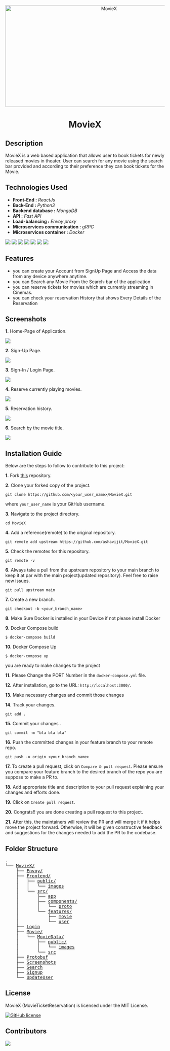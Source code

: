 
<div align="center">
<img src="https://socialify.git.ci/ashavijit/MovieX/image?font=Source%20Code%20Pro&forks=1&issues=1&language=1&name=1&owner=1&pattern=Circuit%20Board&pulls=1&stargazers=1&theme=Dark" alt="MovieX" width="640" height="320" />
</div>
<p align="center">
  <h1 align="center">MovieX</h1>
</p>

## Description
MovieX is a web based application that allows user to book tickets for newly released movies in theater. User can search for any movie using the search bar provided and according to their preference they can book tickets for the Movie.

## Technologies Used
* **Front-End :** *ReactJs*
* **Back-End :** *Python3*
* **Backend database :** *MongoDB*
* **API :** *Fast API*
* **Load-balancing :** *Envoy proxy* 
* **Microservices communication :** *gRPC* 
* **Microservices container :** *Docker* 

![](https://img.shields.io/badge/ReactJs-61DAFB?style=for-the-badge&logo=react&logoColor=black)
![](https://img.shields.io/badge/Python3-38B2AC?style=for-the-badge&logo=python)
![](https://img.shields.io/badge/MongoDB-fa1505?style=for-the-badge&logo=mongodb&logoColor=#fa1505)
![](https://img.shields.io/badge/Fast%20API-faea05?style=for-the-badge&logo=fastapi&logoColor=red)
![](https://img.shields.io/badge/Envoy%20Proxy-de92e8?style=for-the-badge)
![](https://img.shields.io/badge/Docker-097049?style=for-the-badge&logo=docker)
![](https://img.shields.io/badge/gRPC-9bed93?style=for-the-badge)

## Features

* you can create your Account from SignUp Page and Access the data from any device anywhere anytime.
* you can Search any Movie From the Search-bar of the application
* you can reserve tickets for movies which are currently streaming in Cinemas.
* you can check your reservation History that shows Every Details of the Reservation

## Screenshots
**1.** Home-Page of Application.

   ![](./screenshots/homepage.png)

**2.** Sign-Up Page.
   
   ![](./screenshots/signup.png)

**3.** Sign-In / Login Page.
   
   ![](./screenshots/login.png)

**4.** Reserve currently playing movies.
   
   ![](./screenshots/reserve.png)

**5.** Reservation history.
   
   ![](./screenshots/Dashboard.png)

**6.** Search by the movie title.
   
   ![](./screenshots/Search.png)

## Installation Guide

Below are the steps to follow to contribute to this project:

**1.** Fork [this](https://github.com/ashavijit/MovieX) repository.

**2.** Clone your forked copy of the project.

```
git clone https://github.com/<your_user_name>/MovieX.git
```

where `your_user_name` is your GitHub username.

**3.** Navigate to the project directory.

```
cd MovieX
```

**4.** Add a reference(remote) to the original repository.

```
git remote add upstream https://github.com/ashavijit/MovieX.git
```

**5.** Check the remotes for this repository.

```
git remote -v
```

**6.** Always take a pull from the upstream repository to your main branch to keep it at par with the main project(updated repository). Feel free to raise new issues.

```
git pull upstream main
```

**7.** Create a new branch.

```
git checkout -b <your_branch_name>
```

**8.** Make Sure Docker is installed in your Device if not please install Docker

**9.** Docker Compose build

```
$ docker-compose build
```

**10.** Docker Compose Up
```
$ docker-compose up
```
you are ready to make changes to the project

**11.** Please Change the PORT Number in the ```docker-compose.yml``` file.

**12.** After installation, go to the URL: `http://localhost:3000/`.

**13.** Make necessary changes and commit those changes

**14.** Track your changes.

```
git add .
```

**15.** Commit your changes .

```
git commit -m "bla bla bla"
```

**16.** Push the committed changes in your feature branch to your remote repo.

```
git push -u origin <your_branch_name>
```

**17.** To create a pull request, click on `Compare & pull request`. Please ensure you compare your feature branch to the desired branch of the repo you are suppose to make a PR to.

**18.** Add appropriate title and description to your pull request explaining your changes and efforts done.

**19.** Click on `Create pull request`.

**20.** Congrats!! you are done creating a pull request to this project. 

**21.**  After this, the maintainers will review the PR and will merge it if it helps move the project forward. Otherwise, it will be given constructive feedback and suggestions for the changes needed to add the PR to the codebase.

## Folder Structure
<pre>
.
└── <a href="https://github.com/ashavijit/MovieX">MovieX/</a>
    ├── <a href="https://github.com/ashavijit/MovieX/tree/main/envoy">Envoy/</a>
    ├── <a href="https://github.com/ashavijit/MovieX/tree/main/frontend">Frontend/</a>
    │   ├── <a href="https://github.com/ashavijit/MovieX/tree/main/frontend/public">public/</a>
    │   │   └── <a href="https://github.com/ashavijit/MovieX/tree/main/frontend/public/images">images</a>
    │   └── <a href="https://github.com/ashavijit/MovieX/tree/main/frontend/src">src/</a>
    │       ├── <a href="https://github.com/ashavijit/MovieX/tree/main/frontend/src/app">app</a>
    │       ├── <a href="https://github.com/ashavijit/MovieX/tree/main/frontend/src/components">components/</a>
    │       │   └── <a href="https://github.com/ashavijit/MovieX/tree/main/frontend/src/components/proto">proto</a>
    │       └── <a href="https://github.com/ashavijit/MovieX/tree/main/frontend/src/features">features/</a>
    │           ├── <a href="https://github.com/ashavijit/MovieX/tree/main/frontend/src/features/movie">movie</a>
    │           └── <a href="https://github.com/ashavijit/MovieX/tree/main/frontend/src/features/user">user</a>
    ├── <a href="https://github.com/ashavijit/MovieX/tree/main/login">Login</a>
    ├── <a href="https://github.com/ashavijit/MovieX/tree/main/movie">Movie/</a>
    │   └── <a href="https://github.com/ashavijit/MovieX/tree/main/movie/MovieData">MovieData/</a>
    │       ├── <a href="https://github.com/ashavijit/MovieX/tree/main/movie/MovieData/public">public/</a>
    │       │   └── <a href="https://github.com/ashavijit/MovieX/tree/main/movie/MovieData/public/images">images</a>
    │       └── <a href="https://github.com/ashavijit/MovieX/tree/main/movie/MovieData/src">src</a>
    ├── <a href="https://github.com/ashavijit/MovieX/tree/main/protobuf">Protobuf</a>
    ├── <a href="https://github.com/ashavijit/MovieX/tree/main/screenshots">Screenshots</a>
    ├── <a href="https://github.com/ashavijit/MovieX/tree/main/search">Search</a>
    ├── <a href="https://github.com/ashavijit/MovieX/tree/main/signup">Signup</a>
    └── <a href="https://github.com/ashavijit/MovieX/tree/main/updateUser">UpdateUser</a>
</pre>

## License

MovieX (MovieTicketReservation) is licensed under the MIT License.

[![GitHub license](https://img.shields.io/github/license/ashavijit/MovieX)](https://github.com/ashavijit/MovieX/blob/main/LICENCE)

## Contributors

<a href="https://github.com/ashavijit/MovieX/graphs/contributors">
  <img src="https://contrib.rocks/image?repo=ashavijit/MovieX" />
</a>

